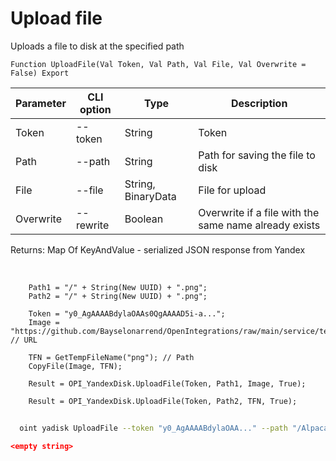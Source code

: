 ﻿---
sidebar_position: 10
---

# Upload file
 Uploads a file to disk at the specified path



`Function UploadFile(Val Token, Val Path, Val File, Val Overwrite = False) Export`

  | Parameter | CLI option | Type | Description |
  |-|-|-|-|
  | Token | --token | String | Token |
  | Path | --path | String | Path for saving the file to disk |
  | File | --file | String, BinaryData | File for upload |
  | Overwrite | --rewrite | Boolean | Overwrite if a file with the same name already exists |

  
  Returns:  Map Of KeyAndValue - serialized JSON response from Yandex

<br/>




```bsl title="Code example"
    Path1 = "/" + String(New UUID) + ".png";
    Path2 = "/" + String(New UUID) + ".png";

    Token = "y0_AgAAAABdylaOAAs0QgAAAAD5i-a...";
    Image = "https://github.com/Bayselonarrend/OpenIntegrations/raw/main/service/test_data/picture.jpg"; // URL

    TFN = GetTempFileName("png"); // Path
    CopyFile(Image, TFN);

    Result = OPI_YandexDisk.UploadFile(Token, Path1, Image, True);

    Result = OPI_YandexDisk.UploadFile(Token, Path2, TFN, True);
```



```sh title="CLI command example"
    
  oint yadisk UploadFile --token "y0_AgAAAABdylaOAA..." --path "/AlpacaInFile.png" --file "C:\logo.png" --rewrite %rewrite%

```

```json title="Result"
<empty string>
```
